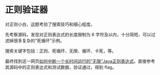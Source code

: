 # 正则验证器

对正则小白，这题考验了搜索技巧和细心程度。

先考察源码，发现对正则表达式的长度限制为 6 字符及以内，十分简短，可以过滤掉很多复杂的“死循环”示例。

搜索关键字包括：正则、死循环、无限、循环、卡死，等。

最终找到这一网页[如何中断一个长时间运行的”无限”Java正则表达式](https://blog.csdn.net/hongqishi/article/details/41442341)。直接参考其源码中的正则表达式和测试数据，验证通过，得到 flag。